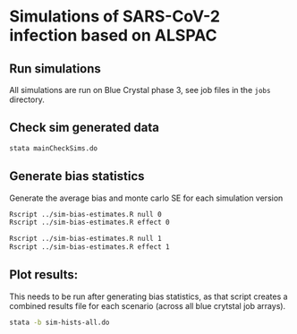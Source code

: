

# Simulations of SARS-CoV-2 infection based on ALSPAC


## Run simulations

All simulations are run on Blue Crystal phase 3, see job files in the `jobs` directory.



## Check sim generated data

```bash
stata mainCheckSims.do
```



## Generate bias statistics


Generate the average bias and monte carlo SE for each simulation version

```bash
Rscript ../sim-bias-estimates.R null 0
Rscript ../sim-bias-estimates.R effect 0
```

```bash
Rscript ../sim-bias-estimates.R null 1
Rscript ../sim-bias-estimates.R effect 1
```


## Plot results:

This needs to be run after generating bias statistics, as that script creates a combined results file for each scenario
(across all blue crytstal job arrays).

```bash
stata -b sim-hists-all.do
```



